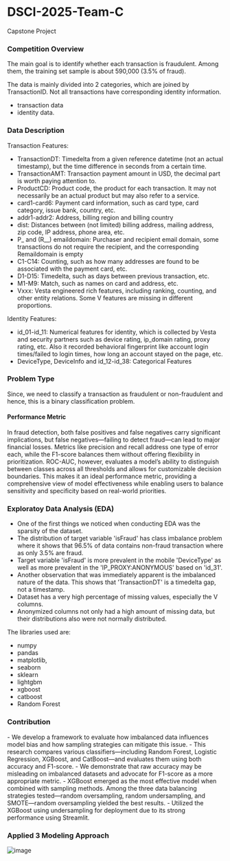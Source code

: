 # DSCI-2025-Team-C

Capstone Project

<h3>Competition Overview</h3>

The main goal is to identify whether each transaction is fraudulent. Among them, the training set sample is about 590,000 (3.5% of fraud).

The data is mainly divided into 2 categories, which are joined by TransactionID. Not all transactions have corresponding identity information.

- transaction data
- identity data.

<h3>Data Description</h3>

Transaction Features:

- TransactionDT: Timedelta from a given reference datetime (not an actual timestamp), but the time difference in seconds from a certain time.
- TransactionAMT: Transaction payment amount in USD, the decimal part is worth paying attention to.
- ProductCD: Product code, the product for each transaction. It may not necessarily be an actual product but may also refer to a service.
- card1-card6: Payment card information, such as card type, card category, issue bank, country, etc.
- addr1-addr2: Address, billing region and billing country
- dist: Distances between (not limited) billing address, mailing address, zip code, IP address, phone area, etc.
- P_ and (R__) emaildomain: Purchaser and recipient email domain, some transactions do not require the recipient, and the corresponding Remaildomain is empty
- C1-C14: Counting, such as how many addresses are found to be associated with the payment card, etc.
- D1-D15: Timedelta, such as days between previous transaction, etc.
- M1-M9: Match, such as names on card and address, etc.
- Vxxx: Vesta engineered rich features, including ranking, counting, and other entity relations. Some V features are missing in different proportions.

Identity Features:

- id_01-id_11: Numerical features for identity, which is collected by Vesta and security partners such as device rating, ip_domain rating, proxy rating, etc. Also it recorded behavioral fingerprint like account login times/failed to login times, how long an account stayed on the page, etc.
- DeviceType, DeviceInfo and id_12-id_38: Categorical Features

<h3>Problem Type</h3>
Since, we need to classify a transaction as fraudulent or non-fraudulent and hence, this is a binary classification problem.

<h4>Performance Metric</h4>
In fraud detection, both false positives and false negatives carry significant implications, but false negatives—failing to detect fraud—can lead to major financial losses. Metrics like precision and recall address one type of error each, while the F1-score balances them without offering flexibility in prioritization. ROC-AUC, however, evaluates a model’s ability to distinguish between classes across all thresholds and allows for customizable decision boundaries. This makes it an ideal performance metric, providing a comprehensive view of model effectiveness while enabling users to balance sensitivity and specificity based on real-world priorities.

<h3>Exploratoy Data Analysis (EDA)</h3>

- One of the first things we noticed when conducting EDA was the sparsity of the dataset.
- The distribution of target variable 'isFraud' has class imbalance problem where it shows that 96.5% of data contains non-fraud transaction where as only 3.5% are fraud.
- Target variable 'isFraud' is more prevalent in the mobile 'DeviceType' as well as more prevalent in the 'IP_PROXY:ANONYMOUS' based on 'id_31'.
- Another observation that was immediately apparent is the imbalanced nature of the data. This shows that 'TransactionDT' is a timedelta gap, not a timestamp.
- Dataset has a very high percentage of missing values, especially the V columns.
- Anonymized columns not only had a high amount of missing data, but their distributions also were not normally distributed.

The libraries used are:

- numpy
- pandas
- matplotlib,
- seaborn
- sklearn
- lightgbm
- xgboost
- catboost
- Random Forest

<h3>Contribution</h3>
- We develop a framework to evaluate how imbalanced data influences model bias and how sampling strategies can mitigate this issue.
- This research compares various classifiers—including Random Forest, Logistic Regression, XGBoost, and CatBoost—and evaluates them using both accuracy and F1-score.
- We demonstrate that raw accuracy may be misleading on imbalanced datasets and advocate for F1-score as a more appropriate metric.
- XGBoost emerged as the most effective model when combined with sampling methods. Among the three data balancing strategies tested—random oversampling, random undersampling, and SMOTE—random oversampling yielded the best results.
- Utilized the XGBoost using undersampling for deployment due to its strong performance using Streamlit. 


<h3>Applied 3 Modeling Approach</h3>

![image](https://github.com/user-attachments/assets/0bba2749-4d88-41f4-9be9-b65ccfbdc68f)

